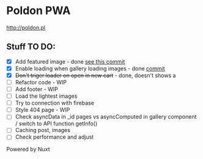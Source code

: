 # Poldon PWA

http://poldon.pl

## Stuff TO DO:
- [x] Add featured image - done [see this commit](https://github.com/kjugi/Poldon-PWA/commit/63d928f395a79e92c39e4008854a566dee520fc9)
- [x] Enable loading when gallery loading images - done [commit](https://github.com/kjugi/Poldon-PWA/commit/63d928f395a79e92c39e4008854a566dee520fc9)
- [x] ~~Don't triger loader on open in new cart~~ - done, doesn't shows a
- [ ] Refactor code - WIP
- [ ] Add footer - WIP
- [ ] Load the lightest images
- [ ] Try to connection with firebase
- [ ] Style 404 page - WIP
- [ ] Check asyncData in _id pages vs asyncComputed in gallery component 
    / switch to API function getInfo()
- [ ] Caching post, images
- [ ] Check performance and adjust

Powered by Nuxt
